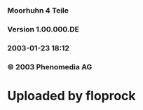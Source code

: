 ### Moorhuhn 4 Teile
### Version 1.00.000.DE
### 2003-01-23 18:12

### © 2003 Phenomedia AG

# Uploaded by floprock
